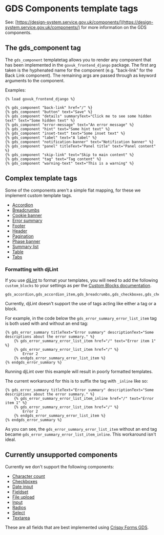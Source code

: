 # GDS Components template tags

See: [https://design-system.service.gov.uk/components/](https://design-system.service.gov.uk/components/) for more information on the GDS components.

## The gds_component tag
The `gds_component` templatetag allows you to render any component that has been implemented in the `govuk_frontend_django` package. The first arg taken is the hyphenated name for the component (e.g. "back-link" for the Back Link component). The remaining args are passed through as keyword arguments to the component.

Examples:

```django
{% load govuk_frontend_django %}

{% gds_component "back-link" href="/" %}
{% gds_component "button" text="Save" %}
{% gds_component "details" summaryText="Click me to see some hidden text" text="Some hidden text" %}
{% gds_component "error-message" text="An error message" %}
{% gds_component "hint" text="Some hint text" %}
{% gds_component "inset-text" text="Some inset text" %}
{% gds_component "label" text="A label" %}
{% gds_component "notification-banner" text="Notification banner" %}
{% gds_component "panel" titleText="Panel title" text="Panel content" %}
{% gds_component "skip-link" text="Skip to main content" %}
{% gds_component "tag" text="Tag content" %}
{% gds_component "warning-text" text="This is a warning" %}
```

## Complex template tags

Some of the components aren't a simple flat mapping, for these we implement custom template tags.

- [Accordion](./accordion.md)
- [Breadcrumbs](./breadcrumbs.md)
- [Cookie banner](./cookie-banner.md)
- [Error summary](./error-summary.md)
- [Footer](./footer.md)
- [Header](./header.md)
- [Pagination](./pagination.md)
- [Phase banner](./phase-banner.md)
- [Summary list](./summary-list.md)
- [Table](./table.md)
- [Tabs](./tabs.md)

### Formatting with djLint

If you use [djLint](https://github.com/Riverside-Healthcare/djLint) to format your templates, you will need to add the following `custom_blocks` to your settings as per the [Custom Blocks documentation](https://www.djlint.com/docs/configuration/#custom-blocks).

```
gds_accordion,gds_accordion_item,gds_breadcrumbs,gds_checkboxes,gds_checkbox_conditional,gds_cookie_banner,gds_cookie_banner_message,gds_error_summary,gds_error_summary_error_list_item,gds_footer,gds_footer_nav,gds_footer_meta,gds_header,gds_header_nav_item,gds_phase_banner,gds_summary_list,gds_summary_list_row,gds_summary_list_row_key,gds_summary_list_row_value,gds_summary_list_row_actions,gds_summary_list_row_actions_item,gds_summary_list_card,gds_summary_list_card_actions,gds_summary_list_card_actions_item,gds_tabs,gds_tabs_tab
```

Currently, djLint doesn't support the use of tags acting like either a tag or a block.

For example, in the code below the `gds_error_summary_error_list_item` tag is both used with and without an end tag:

```django
{% gds_error_summary titleText="Error summary" descriptionText="Some descriptions about the error summary." %}
    {% gds_error_summary_error_list_item href="/" text="Error item 1" %}
    {% gds_error_summary_error_list_item href="/" %}
        Error 2
    {% endgds_error_summary_error_list_item %}
{% endgds_error_summary %}
```

Running djLint over this example will result in poorly formatted templates.

The current workaround for this is to suffix the tag with `_inline` like so:

```django
{% gds_error_summary titleText="Error summary" descriptionText="Some descriptions about the error summary." %}
    {% gds_error_summary_error_list_item_inline href="/" text="Error item 1" %}
    {% gds_error_summary_error_list_item href="/" %}
        Error 2
    {% endgds_error_summary_error_list_item %}
{% endgds_error_summary %}
```

As you can see, the `gds_error_summary_error_list_item` without an end tag became `gds_error_summary_error_list_item_inline`. This workaround isn't ideal.

## Currently unsupported components

Currently we don't support the following components:

- [Character count](https://design-system.service.gov.uk/components/character-count/)
- [Checkboxes](https://design-system.service.gov.uk/components/checkboxes/)
- [Date input](https://design-system.service.gov.uk/components/date-input/)
- [Fieldset](https://design-system.service.gov.uk/components/fieldset/)
- [File upload](https://design-system.service.gov.uk/components/file-upload/)
- [Input](https://design-system.service.gov.uk/components/input/)
- [Radios](https://design-system.service.gov.uk/components/radios/)
- [Select](https://design-system.service.gov.uk/components/select/)
- [Textarea](https://design-system.service.gov.uk/components/textarea/)

These are all fields that are best implemented using [Crispy Forms GDS](https://github.com/wildfish/crispy-forms-gds).

